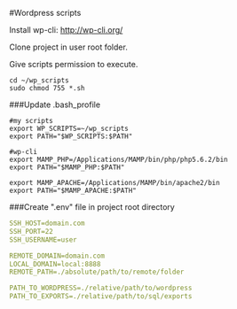#Wordpress scripts

Install wp-cli: http://wp-cli.org/

Clone project in user root folder.

Give scripts permission to execute.

```
cd ~/wp_scripts
sudo chmod 755 *.sh
```

###Update .bash_profile

```
#my scripts
export WP_SCRIPTS=~/wp_scripts
export PATH="$WP_SCRIPTS:$PATH"

#wp-cli
export MAMP_PHP=/Applications/MAMP/bin/php/php5.6.2/bin
export PATH="$MAMP_PHP:$PATH"

export MAMP_APACHE=/Applications/MAMP/bin/apache2/bin
export PATH="$MAMP_APACHE:$PATH"
```



###Create ".env" file in project root directory

```yaml
SSH_HOST=domain.com
SSH_PORT=22
SSH_USERNAME=user

REMOTE_DOMAIN=domain.com
LOCAL_DOMAIN=local:8888
REMOTE_PATH=./absolute/path/to/remote/folder

PATH_TO_WORDPRESS=./relative/path/to/wordpress
PATH_TO_EXPORTS=./relative/path/to/sql/exports

```
